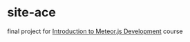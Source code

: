 # site-ace
final project for [Introduction to Meteor.js Development](https://www.coursera.org/learn/meteor-development) course
